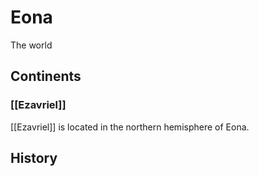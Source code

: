 # Eona
The world

## Continents
### [[Ezavriel]]
[[Ezavriel]] is located in the northern hemisphere of Eona.

## History
